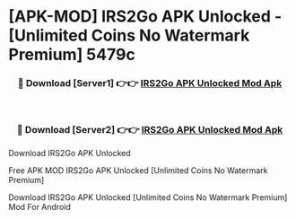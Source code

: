 # [APK-MOD] IRS2Go APK Unlocked - [Unlimited Coins No Watermark Premium] 5479c



<div align="center">
<h3>🔴 Download [Server1] 👉👉 <a href="https://momento.my/?title=IRS2Go_APK_Unlocked">IRS2Go APK Unlocked Mod Apk</a></h3><br>

<h3>🔴 Download [Server2] 👉👉 <a href="https://momento.my/?title=IRS2Go_APK_Unlocked">IRS2Go APK Unlocked Mod Apk</a></h3>
</div>



Download IRS2Go APK Unlocked 

Free APK MOD IRS2Go APK Unlocked [Unlimited Coins No Watermark Premium]

Download IRS2Go APK Unlocked [Unlimited Coins No Watermark Premium] Mod For Android
